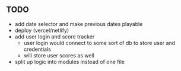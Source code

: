 ## TODO
- add date selector and make previous dates playable
- deploy (vercel/netlify)
- add user login and score tracker 
    - user login would connect to some sort of db to store user and credentials 
    - will store user scores as well
- split up logic into modules instead of one file